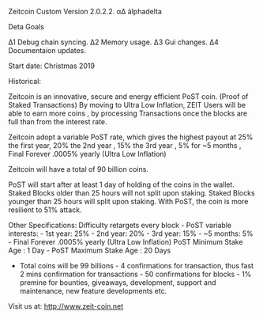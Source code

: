 Zeitcoin Custom Version 2.0.2.2. αΔ àlphadelta

Deta Goals

Δ1 Debug chain syncing.
Δ2 Memory usage.
Δ3 Gui changes.
Δ4 Documentaion updates.

Start date: Christmas 2019

Historical:

Zeitcoin is an innovative, secure and energy efficient PoST coin.  (Proof of Staked Transactions)
By moving to Ultra Low Inflation, ZEIT Users will be able to earn more coins , 
by processing Transactions once the blocks are full than from the interest rate.

Zeitcoin adopt a variable PoST rate,
which gives the highest payout at 25% the first year, 20% the 2nd year , 15% the 3rd year , 5% for ~5 months ,
Final Forever .0005% yearly (Ultra Low Inflation)

Zeitcoin will have a total of 90 billion coins.

PoST will start after at least 1 day of holding of the coins in the wallet. 
Staked Blocks older than 25 hours will not split upon staking. 
Staked Blocks younger than 25 hours will split upon staking.
With PoST, the coin is more resilient to 51% attack.

Other Specifications: Difficulty retargets every block - 
PoST variable interests: - 1st year: 25% - 2nd year: 20% - 3rd year: 15% - ~5 months: 5% - Final Forever .0005% yearly (Ultra Low Inflation)
PoST Minimum Stake Age : 1 Day    -  PoST Maximum Stake Age : 20 Days 
- Total coins will be 99 billions - 4 confirmations for transaction, thus fast 2 mins confirmation for transactions - 50 confirmations for blocks - 1% premine for bounties, giveaways, development, support and maintenance, new feature developments etc.

Visit us at: http://www.zeit-coin.net
